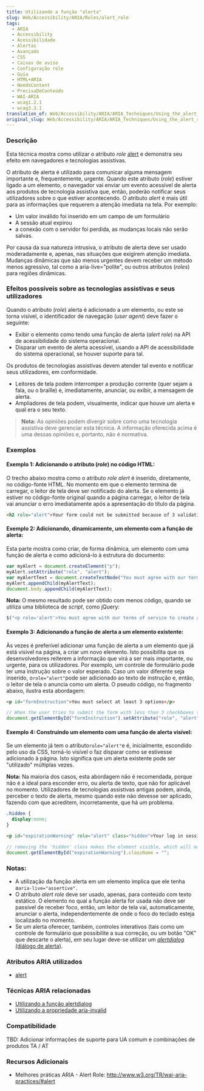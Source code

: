 ```yaml
---
title: Utilizando a função "alerta"
slug: Web/Accessibility/ARIA/Roles/alert_role
tags:
  - ARIA
  - Accessibility
  - Acessibilidade
  - Alertas
  - Avançado
  - CSS
  - Caixas de aviso
  - Configuração role
  - Guía
  - HTML+ARIA
  - NeedsContent
  - PrecisaDeConteúdo
  - WAI-ARIA
  - wcag1.2.1
  - wcag3.3.1
translation_of: Web/Accessibility/ARIA/ARIA_Techniques/Using_the_alert_role
original_slug: Web/Accessibility/ARIA/ARIA_Techniques/Using_the_alert_role
---
```

### Descrição

Esta técnica mostra como utilizar o atributo _role_ [alert](http://www.w3.org/TR/wai-aria/roles#alert) e demonstra seu efeito em navegadores e tecnologias assistivas.

O atributo de alerta é utilizado para comunicar alguma mensagem importante e, frequentemente, urgente. Quando este atributo (_role_) estiver ligado a um elemento, o navegador vai enviar um evento acessível de alerta aos produtos de tecnologia assistiva que, então, poderão notificar seus utilizadores sobre o que estiver acontecendo. O atributo _alert_ é mais útil para as informações que requerem a atenção imediata na tela. Por exemplo:

- Um valor inválido foi inserido em um campo de um formulário
- A sessão atual expirou
- a conexão com o servidor foi perdida, as mudanças locais não serão salvas.

Por causa da sua natureza intrusiva, o atributo de alerta deve ser usado moderadamente e, apenas, nas situações que exigirem atenção imediata. Mudanças dinâmicas que são menos urgentes devem receber um método menos agressivo, tal como a aria-live="polite", ou outros atributos (_roles_) para regiões dinâmicas.

### Efeitos possíveis sobre as tecnologias assistivas e seus utilizadores

Quando o atributo (_role_) alerta é adicionado a um elemento, ou este se torna visível, o identificador de navegação (_user agent_) deve fazer o seguinte:

- Exibir o elemento como tendo uma função de alerta (_alert role_) na API de acessibilidade do sistema operacional.
- Disparar um evento de alerta acessível, usando a API de acessibilidade do sistema operacional, se houver suporte para tal.

Os produtos de tecnologias assistivas devem atender tal evento e notificar seus utilizadores, em conformidade.

- Leitores de tela podem interromper a produção corrente (quer sejam a fala, ou o braille) e, imediatamente, anunciar, ou exibir, a mensagem de alerta.
- Ampliadores de tela podem, visualmente, indicar que houve um alerta e qual era o seu texto.

> **Nota:** As opiniões podem divergir sobre como uma tecnologia assistiva deve gerenciar esta técnica. A informação oferecida acima é uma dessas opiniões e, portanto, não é normativa.

### Exemplos

#### Exemplo 1: Adicionando o atributo (_role_) no código HTML:

O trecho abaixo mostra como o atributo _role alert_ é inserido, diretamente, no código-fonte HTML. No momento em que o elemento termina de carregar, o leitor de tela deve ser notificado do alerta. Se o elemento já estiver no código-fonte original quando a página carregar, o leitor de tela vai anunciar o erro imediatamente após a apresentação do título da página.

```html
<h2 role="alert">Your form could not be submitted because of 3 validation errors.(Seu formulário não pode ser submetido devido a 3 erros de validação)</h2>
```

#### Exemplo 2: Adicionando, dinamicamente, um elemento com a função de alerta:

Esta parte mostra como criar, de forma dinâmica, um elemento com uma função de alerta e como adicioná-lo à estrutura do documento:

```js
var myAlert = document.createElement("p");
myAlert.setAttribute("role", "alert");
var myAlertText = document.createTextNode("You must agree with our terms of service to create an account.(Você deve concordar com os nossos termos de serviço, a fim de criar uma conta)");
myAlert.appendChild(myAlertText);
document.body.appendChild(myAlertText);
```

**Nota:** O mesmo resultado pode ser obtido com menos código, quando se utiliza uma biblioteca de _script_, como jQuery:

```js
$("<p role='alert'>You must agree with our terms of service to create an account.(Você deve concordar com os nossos termos de serviço para criar uma conta)</p>").appendTo(document.body);
```

#### Exemplo 3: Adicionando a função de alerta a um elemento existente:

Às vezes é preferível adicionar uma função de alerta a um elemento que já está visível na página, a criar um novo elemento. Isto possibilita que os desenvolvedores reiterem a informação que virá a ser mais importante, ou urgente, para os utilizadores. Por exemplo, um controle de formulário pode ter uma instrução sobre o valor esperado. Caso um valor diferente seja inserido, o` role="alert" `pode ser adicionado ao texto de instrução e, então, o leitor de tela o anuncia como um alerta. O pseudo código, no fragmento abaixo, ilustra esta abordagem:

```html
<p id="formInstruction">You must select at least 3 options</p>
```

```js
// When the user tries to submit the form with less than 3 checkboxes selected (Quando houver a tentativa de submissão do formulário com menos de 3 caixas de seleção marcadas):
document.getElementById("formInstruction").setAttribute("role", "alert");
```

#### Exemplo 4: Construindo um elemento com uma função de alerta visível:

Se um elemento já tem o atributo` role="alert" `e é, inicialmente, escondido pelo uso da CSS, torná-lo visível o faz disparar como se estivesse adicionado à página. Isto significa que um alerta existente pode ser "utilizado" múltiplas vezes.

**Nota:** Na maioria dos casos, esta abordagem não é recomendada, porque não é a ideal para esconder erro, ou alerta de texto, que não for aplicável no momento. Utilizadores de tecnologias assistivas antigas podem, ainda, perceber o texto de alerta, mesmo quando este não devesse ser aplicado, fazendo com que acreditem, incorretamente, que há um problema.

```css
.hidden {
  display:none;
}
```

```html
<p id="expirationWarning" role="alert" class="hidden">Your log in session will expire in 2 minutes(A sua sessão vai expirar em 2 minutos)</p>
```

```js
// removing the 'hidden' class makes the element visible, which will make the screen reader announce the alert:(Remover a classe "hidden" faz o leitor de tela anunciar o alerta)
document.getElementById("expirationWarning").className = "";
```

### Notas:

- A utilização da função alerta em um elemento implica que ele tenha a`aria-live="assertive".`
- O atributo _alert role_ deve ser usado, apenas, para conteúdo com texto estático. O elemento no qual a função alerta for usada não deve ser passível de receber foco, então, um leitor de tela vai, automaticamente, anunciar o alerta, independentemente de onde o foco do teclado esteja localizado no momento.
- Se um alerta oferecer, também, controles interativos (tais como um controle de formulário que possibilite a sua correção, ou um botão "OK" que descarte o alerta), em seu lugar deve-se utilizar um [_alertdialog_ (diálogo de alerta)](/en/Accessibility/ARIA/ARIA_Techniques/Using_the_alertdialog_role "Using the alert role").

### Atributos ARIA utilizados

- [alert](http://www.w3.org/TR/wai-aria/roles#alert)

### Técnicas ARIA relacionadas

- [Utilizando a função alertdialog](/en/Accessibility/ARIA/ARIA_Techniques/Using_the_alertdialog_role "en/ARIA/ARIA_Techniques/Using_the_alertdialog_role")
- [Utilizando a propriedade aria-invalid](/en/Accessibility/ARIA/ARIA_Techniques/Using_the_aria-invalid_property "Using the aria-invalid property")

### Compatibilidade

TBD: Adicionar informações de suporte para UA comum e combinações de produtos TA / AT

### Recursos Adicionais

- Melhores práticas ARIA - Alert Role: <http://www.w3.org/TR/wai-aria-practices/#alert>
